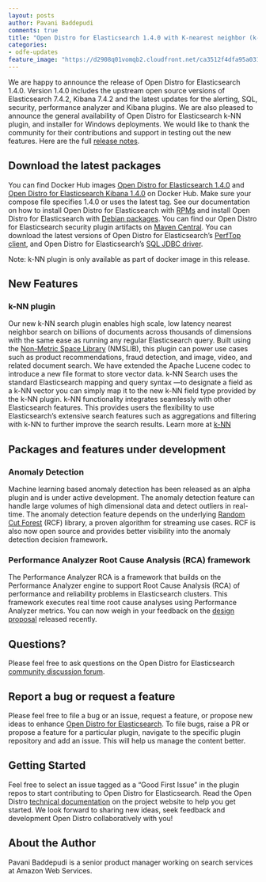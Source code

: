 ```yaml
---
layout: posts
author: Pavani Baddepudi
comments: true
title: "Open Distro for Elasticsearch 1.4.0 with K-nearest neighbor (k-NN) search support is now available"
categories:
- odfe-updates
feature_image: "https://d2908q01vomqb2.cloudfront.net/ca3512f4dfa95a03169c5a670a4c91a19b3077b4/2019/03/26/open_disto-elasticsearch-logo-800x400.jpg"
---
```

We are happy to announce the release of Open Distro for Elasticsearch 1.4.0. Version 1.4.0 includes the upstream open source versions of Elasticsearch 7.4.2, Kibana 7.4.2 and the latest updates for the alerting, SQL, security, performance analyzer and Kibana plugins. We are also pleased to announce the general availability of Open Distro for Elasticsearch k-NN plugin, and installer for Windows deployments. We would like to thank the community for their contributions and support in testing out the new features.  Here are the full [release notes](https://github.com/opendistro-for-elasticsearch/opendistro-build/blob/master/release-notes/release-notes-odfe-1.4.0.md). 
## Download the latest packages

You can find Docker Hub images [Open Distro for Elasticsearch 1.4.0](https://hub.docker.com/r/amazon/opendistro-for-elasticsearch) and [Open Distro for Elasticsearch Kibana 1.4.0](https://hub.docker.com/r/amazon/opendistro-for-elasticsearch-kibana) on Docker Hub. Make sure your compose file specifies 1.4.0 or uses the latest tag. See our documentation on how to install Open Distro for Elasticsearch with [RPMs](https://opendistro.github.io/for-elasticsearch-docs/docs/install/rpm/) and install Open Distro for Elasticsearch with [Debian packages](https://opendistro.github.io/for-elasticsearch-docs/docs/install/deb/). You can find our Open Distro for Elasticsearch security plugin artifacts on [Maven Central](https://mvnrepository.com/artifact/com.amazon.opendistroforelasticsearch). You can download the latest versions of Open Distro for Elasticsearch’s [PerfTop client](https://www.npmjs.com/package/@aws/opendistro-for-elasticsearch-perftop), and Open Distro for Elasticsearch’s [SQL JDBC driver](https://d3g5vo6xdbdb9a.cloudfront.net/downloads/elasticsearch-clients/opendistro-sql-jdbc/opendistro-sql-jdbc-0.9.0.0.jar).

Note:  k-NN plugin is only available as part of docker image in this release.


## New Features

### k-NN plugin 

Our new k-NN search plugin enables high scale, low latency nearest neighbor search on billions of documents across thousands of dimensions with the same ease as running any regular Elasticsearch query. Built using the [Non-Metric Space Library](https://github.com/nmslib/nmslib) (NMSLIB), this plugin can power use cases such as product recommendations, fraud detection, and image, video, and related document search. We have extended the Apache Lucene codec to introduce a new file format to store vector data. k-NN Search uses the standard Elasticsearch mapping and query syntax —to designate a field as a k-NN vector you can simply map it to the new k-NN field type provided by the k-NN plugin. k-NN functionality integrates seamlessly with other Elasticsearch features. This provides users  the flexibility to use Elasticsearch’s extensive search features such as 
aggregations and filtering with k-NN to further improve the search results. Learn more at [k-NN](https://github.com/opendistro-for-elasticsearch/k-NN)



## Packages and features under development

### Anomaly Detection

Machine learning based anomaly detection has been released as an alpha plugin and is under active development. The anomaly detection feature can handle large volumes of high dimensional data and detect outliers in real-time. The anomaly detection feature depends on the underlying [Random Cut Forest](https://github.com/aws/random-cut-forest-by-aws) (RCF) library, a proven algorithm for streaming use cases. RCF is also now open source  and provides better visibility into the anomaly detection decision framework.  

### Performance Analyzer Root Cause Analysis (RCA) framework

The Performance Analyzer RCA is a framework that builds on the Performance Analyzer engine to support Root Cause Analysis (RCA) of performance and reliability problems in Elasticsearch clusters. This framework executes real time root cause analyses using Performance Analyzer metrics. You can now weigh in your feedback on the [design proposal](https://github.com/opendistro-for-elasticsearch/performance-analyzer/blob/master/rca/rfc-rca.pdf) released recently.

## Questions?

Please feel free to ask questions on the Open Distro for Elasticsearch [community discussion forum](https://discuss.opendistrocommunity.dev/).

## Report a bug or request a feature

Please feel free to file a bug or an issue, request a feature, or propose new ideas to enhance [Open Distro for Elasticsearch](https://github.com/opendistro-for-elasticsearch/community/issues). To file bugs, raise a PR or propose a feature for a particular plugin, navigate to the specific plugin repository and add an issue. This will help us manage the content better.

## Getting Started

Feel free to select an issue tagged as a “Good First Issue” in the plugin repos to start contributing to Open Distro for Elasticsearch. Read the Open Distro [technical documentation](https://opendistro.github.io/for-elasticsearch-docs/docs/install/) on the project website to help you get started. We look forward to sharing new ideas, seek feedback and development Open Distro collaboratively with you!

## About the Author

Pavani Baddepudi is a senior product manager working on search services at Amazon Web Services.

